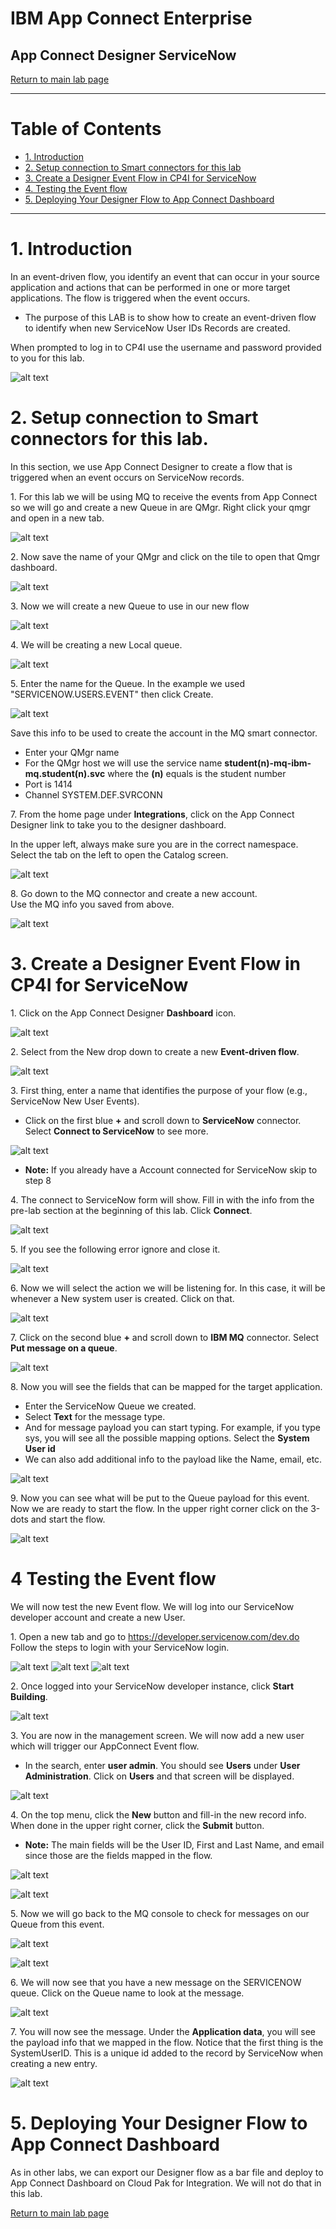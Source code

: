 # IBM App Connect Enterprise

## App Connect Designer ServiceNow

[Return to main lab page](../index.md)

---

# Table of Contents 
- [1. Introduction](#introduction)
- [2. Setup connection to Smart connectors for this lab](#Setup_connections)
- [3. Create a Designer Event Flow in CP4I for ServiceNow ](#create_a_designer_flow)
- [4. Testing the Event flow ](#test_a_designer_flow)
- [5. Deploying Your Designer Flow to App Connect Dashboard  ](#deploy_a_designer_flow)
    
---

# 1. Introduction <a name="introduction"></a>

In an event-driven flow, you identify an event that can occur in your source application and actions that can be performed in one or more target applications. The flow is triggered when the event occurs.
* The purpose of this LAB is to show how to create an event-driven flow to identify when new ServiceNow User IDs Records are created. 

When prompted to log in to CP4I use the username and password provided to you for this lab.   

![alt text](./images/component-diagram.png)

# 2. Setup connection to Smart connectors for this lab.<a name="Setup_connections"></a>

In this section, we use App Connect Designer to create a flow that is triggered when an event occurs on ServiceNow records.

1\. For this lab we will be using MQ to receive the events from App Connect so we will go and create a new Queue in are QMgr. Right click your qmgr and open in a new tab. 

![alt text][pic6f]

2\. Now save the name of your QMgr and click on the tile to open that Qmgr dashboard.

![alt text][pic6g]

3\. Now we will create a new Queue to use in our new flow

![alt text][pic6h]

4\. We will be creating a new Local queue.  

![alt text][pic6i]

5\. Enter the name for the Queue.  In the example we used "SERVICENOW.USERS.EVENT" then click Create.  

![alt text][pic6j]

Save this info to be used to create the account in the MQ smart connector.  
* Enter your QMgr name
* For the QMgr host we will use the service name **student(n)-mq-ibm-mq.student(n).svc** where the **(n)** equals is the student number
* Port is 1414
* Channel SYSTEM.DEF.SVRCONN


7\. From the home page under **Integrations**, click on the App Connect Designer link to take you to the designer dashboard.

In the upper left, always make sure you are in the correct namespace.  Select the tab on the left to open the Catalog screen.

![alt text][pic3]

8\. Go down to the MQ connector and create a new account.  
Use the MQ info you saved from above. 

![alt text][pic6k]

# 3. Create a Designer Event Flow in CP4I for ServiceNow  <a name="create_a_designer_flow"></a>

1\. Click on the App Connect Designer **Dashboard** icon.

![alt text][pic7]

2\. Select from the New drop down to create a new **Event-driven flow**. 

![alt text][pic8]

3\. First thing, enter a name that identifies the purpose of your flow (e.g., ServiceNow New User Events). 
* Click on the first blue **+** and scroll down to **ServiceNow** connector.   Select **Connect to ServiceNow** to see more.  

![alt text][pic9]

* **Note:** If you already have a Account connected for ServiceNow skip to step 8

4\. The connect to ServiceNow form will show.   Fill in with the info from the pre-lab section at the beginning of this lab.  Click **Connect**.   

![alt text][pic9a]

5\. If you see the following error ignore and close it.  

![alt text][pic9b]

6\. Now we will select the action we will be listening for.  In this case, it will be whenever a New system user is created.   Click on that.

![alt text][pic9c]

7\. Click on the second blue **+** and scroll down to **IBM MQ** connector.   Select **Put message on a queue**.  

![alt text][pic9d]

8\. Now you will see the fields that can be mapped for the target application.  
* Enter the ServiceNow Queue we created. 
* Select **Text** for the message type.
* And for message payload you can start typing.  For example, if you  type sys, you will see all the possible mapping options.   Select the **System User id**
* We can also add additional info to the payload like the Name, email, etc.

![alt text][pic9e]

9\. Now you can see what will be put to the Queue payload for this event.  Now we are ready to start the flow.  In the upper right corner click on the 3-dots and start the flow.  

![alt text][pic9f]

[pic0]: images/0.png
[pic1]: images/1.png
[pic2]: images/2.png
[pic3]: images/3.png
[pic4]: images/4.png
[pic5]: images/5.png
[pic6]: images/6.png
[pic6a]: images/6a.png
[pic6b]: images/6b.png
[pic6c]: images/6c.png
[pic6d]: images/6d.png
[pic6e]: images/6e.png
[pic6f]: images/6f.png
[pic6g]: images/6g.png
[pic6h]: images/6h.png
[pic6i]: images/6i.png
[pic6j]: images/6j.png
[pic6k]: images/6k.png
[pic7]: images/7.png
[pic8]: images/8.png
[pic9]: images/9.png
[pic9a]: images/9a.png
[pic9b]: images/9b.png
[pic9c]: images/9c.png
[pic9d]: images/9d.png
[pic9e]: images/9e.png
[pic9f]: images/9f.png
[pic10]: images/10.png
[pic11]: images/11.png
[pic12]: images/12.png
[pic13]: images/13.png
[pic14]: images/14.png
[pic15]: images/15.png
[pic16]: images/16.png
[pic17]: images/17.png
[pic18]: images/18.png
[pic19]: images/19.png
[pic20]: images/20.png
[pic21]: images/21.png


# 4 Testing the Event flow <a name="test_a_designer_flow"></a>

 We will now test the new Event flow.  We will log into our ServiceNow developer account and create a new User.   

1\. Open a new tab and go to https://developer.servicenow.com/dev.do  Follow the steps to login with your ServiceNow login.  

![alt text][pic22]
![alt text][pic22a]
![alt text][pic22b]

2\. Once logged into your ServiceNow developer instance, click **Start Building**.    

![alt text][pic22c]


3\. You are now in the management screen.   We will now add a new user which will trigger our AppConnect Event flow.   
*  In the search, enter **user admin**.  You should see **Users** under **User Administration**.  Click on **Users** and that screen will be displayed.  

![alt text][pic22e]


4\. On the top menu, click the **New** button and fill-in the new record info.  When done in the upper right corner, click the **Submit** button. 
* **Note:** The main fields will be the User ID, First and Last Name, and email since those are the fields mapped in the flow.  

![alt text][pic22f]

![alt text][pic22g]

5\. Now we will go back to the MQ console to check for messages on our Queue from this event.   

![alt text][pic23]

![alt text][pic23a]

6\. We will now see that you have a new message on the SERVICENOW queue. Click on the Queue name to look at the message.

![alt text][pic23b]

7\. You will now see the message.  Under the **Application data**, you will see the payload info that we mapped in the flow.   Notice that the first thing is the SystemUserID.  This is a unique id added to the record by ServiceNow when creating a new entry. 

![alt text][pic23c]

[pic22]: images/22.png
[pic22a]: images/22a.png
[pic22b]: images/22b.png
[pic22c]: images/22c.png
[pic22d]: images/22d.png
[pic22e]: images/22e.png
[pic22f]: images/22f.png
[pic22g]: images/22g.png
[pic23]: images/23.png
[pic23a]: images/23a.png
[pic23b]: images/23b.png
[pic23c]: images/23c.png


# 5. Deploying Your Designer Flow to App Connect Dashboard <a name="deploy_a_designer_flow"></a>

As in other labs, we can export our Designer flow as a bar file and deploy to App Connect Dashboard on Cloud Pak for Integration. We will not do that in this lab.   


[Return to main lab page](../index.md)
